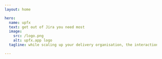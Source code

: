 ```yaml
---
layout: home

hero:
  name: upfx
  text: get out of Jira you need most
  image:
    src: /logo.png
    alt: upfx.app logo
  tagline: while scaling up your delivery organisation, the interactions amongs individuals and teams exponentially increase.... don't let the signal get lost in the noise ....

---
```

